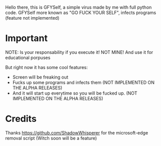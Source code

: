 Hello there, this is GFYSelf, a simple virus made by me with full python code. 
GFYSelf more known as "GO FUCK YOUR SELF", infects programs (feature not implemented)

# Important
NOTE: Is your responsability if you execute it! NOT MINE! And use it for educational porpuses

But right now it has some cool features:
- Screen will be freaking out
- Fucks up some programs and infects them (NOT IMPLEMENTED ON THE ALPHA RELEASES)
- And it will start up everytime so you will be fucked up. (NOT IMPLEMENTED ON THE ALPHA RELEASES)

# Credits
Thanks https://github.com/ShadowWhisperer for the microsoft-edge removal script (Witch soon will be a feature)
